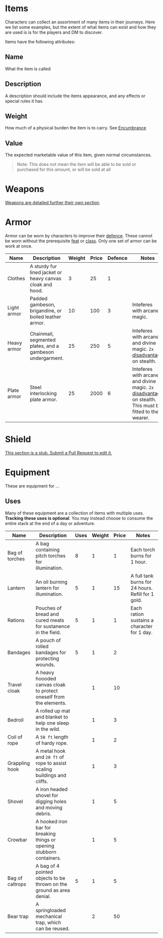 # Items
Characters can collect an assortment of many items in their journeys. Here we list some examples, but the extent of what items can exist and how they are used is is for the players and DM to discover.

Items have the following attributes:

## Name
What the item is called

## Description
A description should include the items appearance, and any effects or special rules it has.

## Weight
How much of a physical burden the item is to carry. See [Encumbrance](stats.md#encumbrance)

## Value
The expected marketable value of this item, given normal circumstances.

> Note: This does not mean the item will be able to be sold or purchased for this amount, or will be sold at all

# Weapons

[Weapons are detailed further their own section](weapons.md).

# Armor
Armor can be worn by characters to improve their [defence](stats.md#defence). These cannot be worn without the prerequisite [feat](feats.md) or [class](classes.md). Only one set of armor can be work at once.

|Name           |Description                                                             |Weight |Price  |Defence|Notes|
|---------------|------------------------------------------------------------------------|-------|-------|-------|-----|
|Clothes        |A sturdy fur lined jacket or heavy canvas cloak and hood.               |3      |25     |1      |     |
|Light armor    |Padded gambeson, brigandine, or boiled leather armor.                   |10     |100    |3      |Inteferes with arcane magic. |
|Heavy armor    |Chainmail, segmented plates, and a gambeson undergarment.               |25     |250    |5      |Inteferes with arcane and divine magic. `2x` [disadvantage](rolls.md#disadvantage) on stealth.|
|Plate armor    |Steel interlocking plate armor.                                         |25     |2000   |6      |Inteferes with arcane and divine magic. `2x` [disadvantage](rolls.md#disadvantage) on stealth. This must be fitted to the wearer.|

# Shield
[This section is a stub. Submit a Pull Request to edit it.](https://github.com/Lambosaurus/hives-and-torches/edit/main/systems/items.md)

# Equipment

These are equipment for ...

## Uses
Many of these equipment are a collection of items with multiple uses. **Tracking these uses is optional**. You may instead choose to consume the entire stack at the end of a day or adventure.

|Name           |Description                                                             |Uses  |Weight |Price  |Notes|
|---------------|------------------------------------------------------------------------|------|-------|-------|-----|
|Bag of torches |A bag containing pitch torches for illumination.                        |8     |1      |1      |Each torch burns for 1 hour.|
|Lantern        |An oil burning lantern for illumination.                                |5     |1      |15     |A full tank burns for 24 hours. Refill for 1 gold.|
|Rations        |Pouches of bread and cured meats for sustanence in the field.           |5     |1      |1      |Each ration sustains a character for 1 day.|
|Bandages       |A pouch of rolled bandages for protecting wounds.                       |5     |1      |2      |     |
|Travel cloak   |A heavy hoooded canvas cloak to protect oneself from the elements.      |      |1      |10     |     |
|Bedroll        |A rolled up mat and blanket to help one sleep in the wild.              |      |1      |3      |     |
|Coil of rope   |A `50 ft` length of hardy rope.                                         |      |1      |2      |     |
|Grappling hook |A metal hook and `20 ft` of rope to assist scaling buildings and cliffs.|      |1      |3      |     |
|Shovel         |A iron headed shovel for digging holes and moving debris.               |      |1      |5      |     |
|Crowbar        |A hooked iron bar for breaking things or opening stubborn containers.   |      |1      |5      |     |
|Bag of caltrops|A bag of 4 pointed objects to be thrown on the ground as area denial.   |5     |1      |5      |     |
|Bear trap      |A springloaded mechanical trap, which can be reused.                    |      |2      |50     |     |


